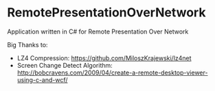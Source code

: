 # RemotePresentationOverNetwork
Application written in C# for Remote Presentation Over Network


Big Thanks to:
  - LZ4 Compression: https://github.com/MiloszKrajewski/lz4net
  - Screen Change Detect Algorithm: http://bobcravens.com/2009/04/create-a-remote-desktop-viewer-using-c-and-wcf/ 
 
 

